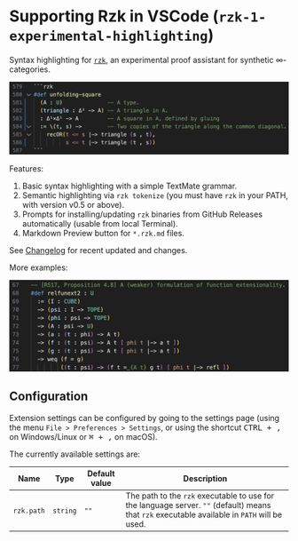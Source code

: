 # Supporting Rzk in VSCode (`rzk-1-experimental-highlighting`)

Syntax highlighting for [`rzk`](https://rzk-lang.github.io/rzk/), an experimental proof assistant for synthetic ∞-categories.

![Syntax highlighting example.](images/example-unfolding-square.png)

Features:

1. Basic syntax highlighting with a simple TextMate grammar.
2. Semantic highlighting via `rzk tokenize` (you must have `rzk` in your PATH, with version v0.5 or above).
3. Prompts for installing/updating `rzk` binaries from GitHub Releases automatically (usable from local Terminal).
4. Markdown Preview button for `*.rzk.md` files.

See [Changelog](CHANGELOG.md) for recent updated and changes.

More examples:

![Syntax highlighting example.](images/example-relfunext2.png)

## Configuration

Extension settings can be configured by going to the settings page (using the menu `File > Preferences > Settings`, or using the shortcut <kbd>CTRL + ,</kbd> on Windows/Linux or <kbd>⌘ + ,</kbd> on macOS).

The currently available settings are:

| Name       | Type     | Default value | Description                                                                                                                                   |
| ---------- | -------- | ------------- | --------------------------------------------------------------------------------------------------------------------------------------------- |
| `rzk.path` | `string` | `""`          | The path to the `rzk` executable to use for the language server. `""` (default) means that `rzk` executable available in `PATH` will be used. |
